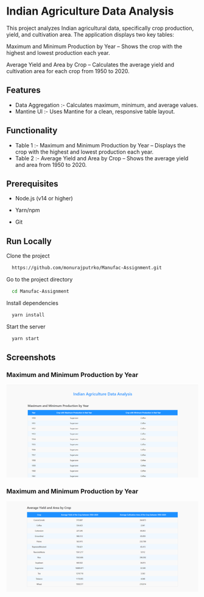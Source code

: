 
# Indian Agriculture Data Analysis

This project analyzes Indian agricultural data, specifically crop production, yield, and cultivation area. The application displays two key tables:

Maximum and Minimum Production by Year – Shows the crop with the highest and lowest production each year.

Average Yield and Area by Crop – Calculates the average yield and cultivation area for each crop from 1950 to 2020.

## Features

- Data Aggregation :- Calculates maximum, minimum, and average values.
- Mantine UI :- Uses Mantine for a clean, responsive table layout.

## Functionality
- Table 1 :- Maximum and Minimum Production by Year – Displays the crop with the highest and lowest production each year.
- Table 2 :- Average Yield and Area by Crop – Shows the average yield and area from 1950 to 2020.

## Prerequisites

- Node.js (v14 or higher)

- Yarn/npm

- Git


## Run Locally

Clone the project

```bash
  https://github.com/monurajputrko/Manufac-Assignment.git
```

Go to the project directory

```bash
  cd Manufac-Assignment
```

Install dependencies

```bash
  yarn install
```

Start the server

```bash
  yarn start
```



## Screenshots

### Maximum and Minimum Production by Year

![App Screenshot](./src/components/Assets/Images/MaximumAndMinimumCrop.png)

### Maximum and Minimum Production by Year

![App Screenshot](./src/components/Assets/Images/AverageYieldandAreabyCrop.png)
